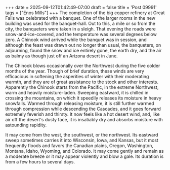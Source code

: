 +++
date = 2025-09-12T01:42:49-07:00
draft = false
title = 'Post 09991'
tags = ["Enos Mills"]
+++
The completion of the big copper refinery at Great Falls was celebrated with a banquet. One of the larger rooms in the new building was used for the banquet-hall. Out to this, a mile or so from the city, the banqueters were taken in a sleigh. That evening the roads were snow-and-ice-covered, and the temperature was several degrees below zero. A Chinook wind arrived while the banquet was in session, and although the feast was drawn out no longer than usual, the banqueters, on adjourning, found the snow and ice entirely gone, the earth dry, and the air as balmy as though just off an Arizona desert in June.

The Chinook blows occasionally over the Northwest during the five colder months of the year. Though of brief duration, these winds are very efficacious in softening the asperities of winter with their moderating warmth, and they are of great assistance to the stock and other interests. Apparently the Chinook starts from the Pacific, in the extreme Northwest, warm and heavily moisture-laden. Sweeping eastward, it is chilled in crossing the mountains, on which it speedily releases its moisture in heavy snowfalls. Warmed through releasing moisture, it is still further warmed through compression while descending the Cascades, and it goes forward extremely feverish and thirsty. It now feels like a hot desert wind, and, like air off the desert's dusty face, it is insatiably dry and absorbs moisture with astounding rapidity.

It may come from the west, the southwest, or the northwest. Its eastward sweep sometimes carries it into Wisconsin, Iowa, and Kansas, but it most frequently floods and favors the Canadian plains, Oregon, Washington, Montana, Idaho, Wyoming, and Colorado. It may come gently and remain as a moderate breeze or it may appear violently and blow a gale. Its duration is from a few hours to several days.

